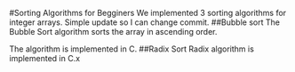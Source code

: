 #Sorting Algorithms for Begginers
We implemented 3 sorting algorithms for integer arrays.
Simple update so I can change commit.
##Bubble sort
The Bubble Sort algorithm sorts the array in ascending order.

The algorithm is implemented in C.
##Radix Sort
Radix algorithm is implemented in C.x
